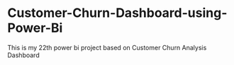 # Customer-Churn-Dashboard-using-Power-Bi

This is my 22th power bi project based on Customer Churn Analysis Dashboard 
